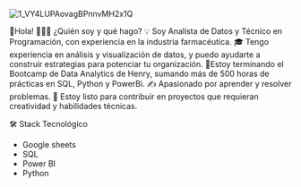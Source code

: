 ![1_VY4LUPAovagBPnnvMH2x1Q](https://github.com/user-attachments/assets/8feae966-b111-4efd-a3f4-022b2fb36b79)



👋Hola!
👨🏻‍💻 ¿Quién soy y qué hago?
💡 Soy Analista de Datos y Técnico en Programación, con experiencia en la industria farmacéutica.
🎓 Tengo experiencia en análisis y visualización de datos, y puedo ayudarte a construir estrategias para potenciar tu organización.
🌱Estoy terminando el Bootcamp de Data Analytics de Henry, sumando más de 500 horas de prácticas en SQL, Python y PowerBi.
✍️ Apasionado por aprender y resolver problemas.
💬 Estoy listo para contribuir en proyectos que requieran creatividad y habilidades técnicas.



🛠 Stack Tecnológico
* Google sheets
* SQL
* Power BI
* Python






